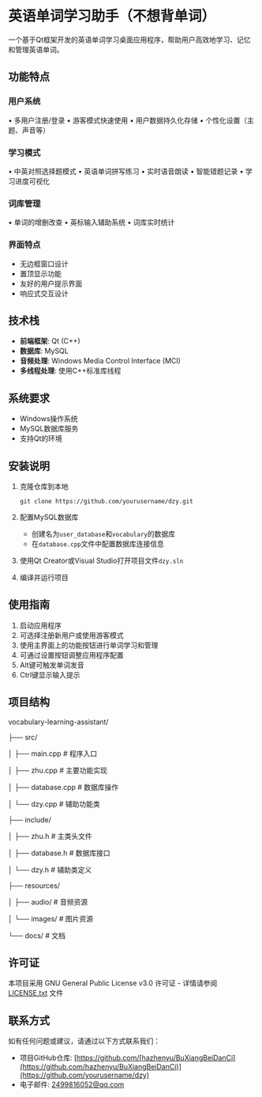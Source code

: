 # 英语单词学习助手（不想背单词）

一个基于Qt框架开发的英语单词学习桌面应用程序，帮助用户高效地学习、记忆和管理英语单词。

## 功能特点

### 用户系统

•    多用户注册/登录
•    游客模式快速使用
•    用户数据持久化存储
•    个性化设置（主题、声音等）

### 学习模式

•    中英对照选择题模式
•    英语单词拼写练习
•    实时语音朗读
•    智能错题记录
•    学习进度可视化

### 词库管理

•    单词的增删改查
•    英标输入辅助系统
•    词库实时统计

### 界面特点

- 无边框窗口设计
- 置顶显示功能
- 友好的用户提示界面
- 响应式交互设计

## 技术栈

- **前端框架**: Qt (C++)
- **数据库**: MySQL
- **音频处理**: Windows Media Control Interface (MCI)
- **多线程处理**: 使用C++标准库线程

## 系统要求

- Windows操作系统
- MySQL数据库服务
- 支持Qt的环境

## 安装说明

1. 克隆仓库到本地
   
   ```
   git clone https://github.com/yourusername/dzy.git
   ```

2. 配置MySQL数据库
   
   - 创建名为`user_database`和`vocabulary`的数据库
   - 在`database.cpp`文件中配置数据库连接信息

3. 使用Qt Creator或Visual Studio打开项目文件`dzy.sln`

4. 编译并运行项目

## 使用指南

1. 启动应用程序
2. 可选择注册新用户或使用游客模式
3. 使用主界面上的功能按钮进行单词学习和管理
4. 可通过设置按钮调整应用程序配置
5. Alt键可触发单词发音
6. Ctrl键显示输入提示

## 项目结构

vocabulary-learning-assistant/

├── src/

│   ├── main.cpp          # 程序入口

│   ├── zhu.cpp           # 主要功能实现

│   ├── database.cpp      # 数据库操作

│   └── dzy.cpp           # 辅助功能类

├── include/

│   ├── zhu.h             # 主类头文件

│   ├── database.h        # 数据库接口

│   └── dzy.h             # 辅助类定义

├── resources/

│   ├── audio/            # 音频资源

│   └── images/           # 图片资源

└── docs/                 # 文档

## 许可证

本项目采用 GNU General Public License v3.0 许可证 - 详情请参阅 [LICENSE.txt](LICENSE.txt) 文件

## 联系方式

如有任何问题或建议，请通过以下方式联系我们：

- 项目GitHub仓库: [https://github.com/[hazhenyu/BuXiangBeiDanCi](https://github.com/hazhenyu/BuXiangBeiDanCi)](https://github.com/yourusername/dzy)
- 电子邮件: 2499816052@qq.com
